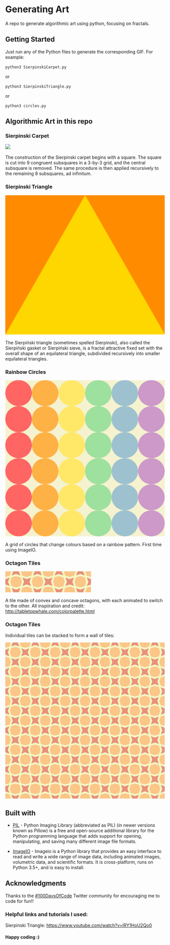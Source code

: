 # Generating Art
A repo to generate algorithmic art using python, focusing on fractals.

## Getting Started

Just run any of the Python files to generate the corresponding GIF. For example:

```
python3 SierpinskiCarpet.py
```
or

```
python3 SierpinskiTriangle.py
```

or

```
python3 circles.py
```

## Algorithmic Art in this repo

### Sierpinski Carpet

![](output/SierpinskiCarpet.gif)

The construction of the Sierpinski carpet begins with a square. The square is 
cut into 9 congruent subsquares in a 3-by-3 grid, and the central subsquare is 
removed. The same procedure is then applied recursively to the remaining 8 
subsquares, ad infinitum.

### Sierpinski Triangle

![](output/SierpinskiTriangle.gif)

The Sierpiński triangle (sometimes spelled Sierpinski), also called the 
Sierpiński gasket or Sierpiński sieve, is a fractal attractive fixed set with 
the overall shape of an equilateral triangle, subdivided recursively into 
smaller equilateral triangles.

### Rainbow Circles

![](output/circles.gif)

A grid of circles that change colours based on a rainbow pattern. First time
using ImageIO.

### Octagon Tiles

![](output/octagonTile.gif)

A tile made of convex and concave octagons, with each animated to switch to 
the other. All inspiiration and credit: http://tabletopwhale.com/colorpalette.html 


### Octagon Tiles

Individual tiles can be stacked to form a wall of tiles: 

![](output/octagonWall.gif)


## Built with

* [PIL](https://en.wikipedia.org/wiki/Python_Imaging_Library) - Python Imaging 
Library (abbreviated as PIL) (in newer versions known as Pillow) is a free and 
open-source additional library for the Python programming language that adds 
support for opening, manipulating, and saving many different image file formats. 

* [ImageIO](https://imageio.readthedocs.io/en/stable/) - Imageio is a Python 
library that provides an easy interface to read and write a wide range of image
 data, including animated images, volumetric data, and scientific formats. It 
 is cross-platform, runs on Python 3.5+, and is easy to install.

## Acknowledgments

Thanks to the [#100DaysOfCode](https://twitter.com/search?q=%23100daysOfCode&src=hashtag_click)
 Twitter community for encouraging me to code for fun!!
 
### Helpful links and tutorials I used:
Sierpinski Triangle: https://www.youtube.com/watch?v=IRY1HoU2Qo0


#### Happy coding :) 